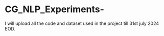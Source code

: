 # CG_NLP_Experiments-

I will upload all the code and dataset used in the project till 31st july 2024 EOD.
